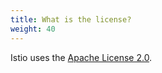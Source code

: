 ```yaml
---
title: What is the license?
weight: 40
---
```


Istio uses the [Apache License 2.0](https://www.apache.org/licenses/LICENSE-2.0.html).
